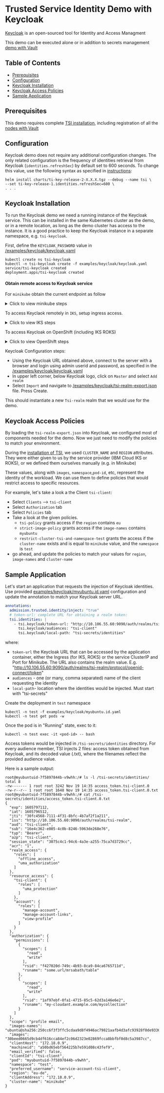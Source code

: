 # Trusted Service Identity Demo with Keycloak
[Keycloak](https://www.keycloak.org/) is an open-sourced tool for Identity and Access Managment

This demo can be executed alone or in addition to secrets management [demo with Vault](/examples/vault/README.md)

## Table of Contents
- [Prerequisites](./README.md#prerequisites)
- [Configuration](./README.md#configuration)
- [Keycloak Installation](./README.md#keycloak-installation)
- [Keycloak Access Policies](./README.md#keycloak-access-policies)
- [Sample Application](./README.md#sample-application)

## Prerequisites
This demo requires complete [TSI installation](/README.md#install-trusted-service-identity-framework), including registration of all the
[nodes with Vault](/examples/vault/README.md#register-jwt-signing-service-jss-with-vault)

## Configuration
Keycloak demo does not require any additional configuration changes. The only related
configuration is the frequency of identities retrieval from Keycloak (`identities.refreshSec`)
by default set to 600 seconds. To change this value, use the following syntax
as specified in [instructions](/README.md#deploy-helm-charts):

```console
helm install charts/ti-key-release-2-X.X.X.tgz --debug --name tsi \
--set ti-key-release-1.identities.refreshSec=600 \
. . .
```

## Keycloak Installation
To run the Keycloak demo we need a running instance of the Keycloak
service. This can be installed in the same Kubernetes cluster as
the demo, or in a remote location, as long as the demo cluster has access to the instance. It is a good practice to keep the Keycloak
instance in a separate namespace, e.g. `tsi-keycloak`.

First, define the `KEYCLOAK_PASSWORD` value in [/examples/keycloak/keycloak.yaml](/examples/keycloak/keycloak.yaml)

```console
kubectl create ns tsi-keycloak
kubectl -n tsi-keycloak create -f examples/keycloak/keycloak.yaml
service/tsi-keycloak created
deployment.apps/tsi-keycloak created
```

#### Obtain remote access to Keycloak service
For `minikube` obtain the current endpoint as follow
<details><summary>Click to view minikube steps</summary>

```console
minikube service tsi-keycloak -n tsi-keycloak --url
🏃  Starting tunnel for service tsi-keycloak.
|--------------|--------------|-------------|------------------------|
|  NAMESPACE   |     NAME     | TARGET PORT |          URL           |
|--------------|--------------|-------------|------------------------|
| tsi-keycloak | tsi-keycloak |             | http://127.0.0.1:61286 |
|--------------|--------------|-------------|------------------------|
http://127.0.0.1:61286
```
So this is the URL to get access to the Keycloak console from the host (browser).

If the application container is running in the same Minikube cluster, we need the
Cluster IP provided by the service.
```console
keycloak$k get service -n tsi-keycloak
NAME           TYPE       CLUSTER-IP     EXTERNAL-IP   PORT(S)          AGE
tsi-keycloak   NodePort   10.106.55.60   <none>        9090:32548/TCP   3h15m
```
In this example the value is `http://10.106.55.60:9090`, and that's what we will
add to the application configuration deployment.

</details>


To access Keyclaok remotely in `IKS`, setup ingress access.
<details><summary>Click to view IKS steps</summary>

Obtain the ingress name using `ibmcloud` cli:
```console
$ # first obtain the cluster name:
$ ibmcloud ks clusters
$ # then use the cluster name to get the Ingress info:
$ ibmcloud ks cluster-get --cluster <cluster_name> | grep Ingress
```
Build an ingress file from `example/keycloak/ingress-IKS.template.yaml`,
using the `Ingress Subdomain` information obtained above. You can use any arbitrary
prefix in addition to the Ingress value. For example:
`host: tsi-keycloak.my-tsi-cluster-8abee0d19746a818fd9d58aa25c34ecfe-0000.eu-de.containers.appdomain.cloud`

```yaml
apiVersion: extensions/v1beta1
kind: Ingress
metadata:
  name: keycloak-ingress
spec:
  rules:
    # provide the actual Ingress for `host` value:
    # use the following command to get the subdomain:
    #    ibmcloud ks cluster get --cluster <cluster-name> | grep Ingress
    # any prefix can be defined as a result (e.g.):
    # - host: tsi-keycloak-v001.tsi-fra02-5240a746a818fd9d58aa25c34ecfe-0000.eu-de.containers.appdomain.cloud
    # provide the actual Ingress for `host` value:
  - host: tsi-keycloak.my-tsi-cluster-8abee0d19746a818fd9d58aa25c34ecfe-0000.eu-de.containers.appdomain.cloud
    http:
      paths:
      - backend:
          serviceName: tsi-keycloak
          servicePort: 9090
        path: /
```

create ingress:
```console
$ kubectl -n tsi-keycloak create -f ingress-IKS.yaml
```
</details>

To access Keycloak on OpenShift (including IKS ROKS)
<details><summary>Click to view OpenShift steps</summary>

This assumes the OpenShift command line is already installed. Otherwise see
the [documentation](https://docs.openshift.com/container-platform/4.2/cli_reference/openshift_cli/getting-started-cli.html)
and you can get `oc` cli from https://mirror.openshift.com/pub/openshift-v4/clients/oc/4.3/

```console
oc -n tsi-keycloak expose svc/tsi-keycloak
export KEYCLOAK_ADDR="http://$(oc -n tsi-keycloak get route tsi-keycloak -o jsonpath='{.spec.host}')"
```

</details>

Keycloak Configuration steps:
* Using the Keycloak URL obtained above, connect to the server with a browser and
login using admin userid and password, as specified in the [/examples/keycloak/keycloak.yaml](/examples/keycloak/keycloak.yaml)
* In upper left corner, below Keycloak logo, click on `Master` and select `Add realm`
* Select `Import` and navigate to [/examples/keycloak/tsi-realm-export.json](/examples/keycloak/tsi-realm-export.json) file. Press Create.

This should instantiate a new `Tsi-realm` realm that we would use for the demo.

## Keycloak Access Policies
By loading the `tsi-realm-export.json` into Keycloak, we configured most of components
needed for the demo. Now we just need to modify the policies to match your
environment.

During the [installation of TSI](/README.md#install-trusted-service-identity-framework), we used `CLUSTER_NAME` and `REGION` attributes. They were either given to us by the
service provider (IBM Cloud IKS or ROKS), or we defined them ourselves manually
(e.g. in Minikube)

These values, along with `images`, `namespace`,`pod-id`, etc, represent the identity
of the workload. We can use them to define policies that would restrict access
to specific resources.

For example, let's take a look a the Client `tsi-client`:
* Select `Clients`  --> `tsi-client`
* Select `Authorization` tab
* Select `Policies` tab
* Take a look at the given policies.
  - `tsi-policy` grants access if the `region` contains `eu`
  - `strict-image-policy` grants access if the `image-names` contains `myubuntu`
  - `restrict-cluster-tsi-and-namespace-test` grants the access if the `cluster-name`
exists and is equal to `minikube` value, and the `namespace` is `test`
* go ahead, and update the policies to match your values for `region`, `image-names`
and `cluster-name`

## Sample Application
Let's start an application that requests the injection of Keycloak identities.
Use provided [examples/keycloak/myubuntu.id.yaml](/examples/keycloak/myubuntu.id.yaml)
configuration and update the annotation to match your Keycloak server URL.

```yaml
annotations:
  admission.trusted.identity/inject: "true"
  # token-url: complete URL for obtaining a realm token:
  tsi.identities: |
    - tsi.keycloak/token-url: "http://10.106.55.60:9090/auth/realms/tsi-realm/protocol/openid-connect/token"
      tsi.keycloak/audiences: "tsi-client"
      tsi.keycloak/local-path: "tsi-secrets/identities"
```
where:
* `token-url` the Keycloak URL that can be accessed by the application container, either the Ingress (for IKS, ROKS) or the service ClusterIP and Port for Minikube. The URL also contains the realm value. E.g. "http://10.106.55.60:9090/auth/realms/tsi-realm/protocol/openid-connect/token"
* `audiences` - one (or many, comma separated) name of the client requesting the identity
* `local-path`- location where the identities would be injected. Must start with "tsi-secrets"

Create the deployment in `test` namespace
```console
kubectl -n test -f examples/keycloak/myubuntu.id.yaml
kubectl -n test get pods -w
```

Once the pod is in "Running" state, exec to it:

```console
kubectl -n test exec -it <pod-id> -- bash
```

Access tokens would be injected in `/tsi-secrets/identities` directory.
For every audience member, TSI injects 2 files: access token obtained from Keycloak,
and its decoded value (.txt), where the filenames reflect the provided audience value.

Here is a sample output:
```console
root@myubuntuid-7f5897844b-v9whh:/# ls -l /tsi-secrets/identities/
total 8
-rw------- 1 root root 3242 Nov 19 14:35 access_token.tsi-client.0
-rw-r--r-- 1 root root 1648 Nov 19 14:35 access_token.tsi-client.0.txt
root@myubuntuid-7f5897844b-v9whh:/# cat /tsi-secrets/identities/access_token.tsi-client.0.txt
{
  "exp": 1605797112,
  "iat": 1605796512,
  "jti": "30fc4568-7111-4f31-8bfc-4b7af2f1a211",
  "iss": "http://10.106.55.60:9090/auth/realms/tsi-realm",
  "aud": "tsi-client",
  "sub": "16e4c362-e005-4c0b-8246-5963de268e76",
  "typ": "Bearer",
  "azp": "tsi-client",
  "session_state": "3075c4c1-94c6-4a3e-a255-75ca7d3729cc",
  "acr": "1",
  "realm_access": {
    "roles": [
      "offline_access",
      "uma_authorization"
    ]
  },
  "resource_access": {
    "tsi-client": {
      "roles": [
        "uma_protection"
      ]
    },
    "account": {
      "roles": [
        "manage-account",
        "manage-account-links",
        "view-profile"
      ]
    }
  },
  "authorization": {
    "permissions": [
      {
        "scopes": [
          "read",
          "write"
        ],
        "rsid": "f427020d-749c-4b93-8ca9-84ca6765711d",
        "rsname": "some.url/mrsabath/table"
      },
      {
        "scopes": [
          "read",
          "write"
        ],
        "rsid": "1af97ebf-0fa1-4715-85c5-62d3a146e6e2",
        "rsname": "my-cloudant.example.com/mycollection"
      }
    ]
  },
  "scope": "profile email",
  "images-names": "ubuntu@sha256:250cc6f3f3ffc5cdaa9d8f4946ac79821aafb4d3afc93928f0de9336eba21aa4",
  "images": "30beed0665d9cb4df616cca84ef2c06d2323e02869fcca8bbfbf0d8c5a3987cc",
  "clientHost": "172.18.0.9",
  "machineid": "a50bd65ebf564225b7e591d08c43fef9",
  "email_verified": false,
  "clientId": "tsi-client",
  "pod": "myubuntuid-7f5897844b-v9whh",
  "namespace": "test",
  "preferred_username": "service-account-tsi-client",
  "region": "eu-de",
  "clientAddress": "172.18.0.9",
  "cluster-name": "minikube"
}
```
